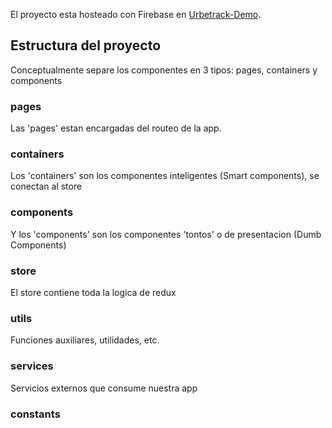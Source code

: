 El proyecto esta hosteado con Firebase en [Urbetrack-Demo](https://pityviglietti.web.app/).

## Estructura del proyecto

Conceptualmente separe los componentes en 3 tipos: pages, containers y components

### pages

  Las 'pages' estan encargadas del routeo de la app.

### containers

  Los 'containers' son los componentes inteligentes (Smart components), se conectan al store

### components

  Y los 'components' son los componentes 'tontos' o de presentacion (Dumb Components)

### store

  El store contiene toda la logica de redux

### utils
  
  Funciones auxiliares, utilidades, etc.

### services

  Servicios externos que consume nuestra app

### constants

